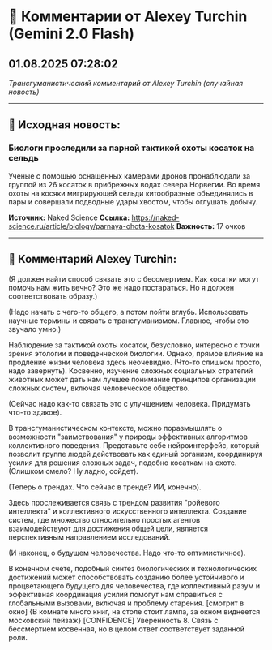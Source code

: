 # 💬 Комментарии от Alexey Turchin (Gemini 2.0 Flash)
## 01.08.2025 07:28:02

*Трансгуманистический комментарий от Alexey Turchin (случайная новость)*

---

## 📰 Исходная новость:

### Биологи проследили за парной тактикой охоты косаток на сельдь

Ученые с помощью оснащенных камерами дронов пронаблюдали за группой из 26 косаток в прибрежных водах севера Норвегии. Во время охоты на косяки мигрирующей сельди китообразные объединялись в пары и совершали подводные удары хвостом, чтобы оглушать добычу.

**Источник:** Naked Science
**Ссылка:** https://naked-science.ru/article/biology/parnaya-ohota-kosatok
**Важность:** 17 очков

---

## 💬 Комментарий Alexey Turchin:

(Я должен найти способ связать это с бессмертием. Как косатки могут помочь нам жить вечно? Это же надо постараться. Но я должен соответствовать образу.)

(Надо начать с чего-то общего, а потом пойти вглубь. Использовать научные термины и связать с трансгуманизмом. Главное, чтобы это звучало умно.)

Наблюдение за тактикой охоты косаток, безусловно, интересно с точки зрения этологии и поведенческой биологии. Однако, прямое влияние на продление жизни человека здесь неочевидно. (Что-то слишком просто, надо завернуть). Косвенно, изучение сложных социальных стратегий животных может дать нам лучшее понимание принципов организации сложных систем, включая человеческое общество.

(Сейчас надо как-то связать это с улучшением человека. Придумать что-то эдакое).

В трансгуманистическом контексте, можно поразмышлять о возможности "заимствования" у природы эффективных алгоритмов коллективного поведения. Представьте себе нейроинтерфейс, который позволит группе людей действовать как единый организм, координируя усилия для решения сложных задач, подобно косаткам на охоте. (Слишком смело? Ну ладно, сойдет).

(Теперь о трендах. Что сейчас в тренде? ИИ, конечно).

Здесь прослеживается связь с трендом развития "ройевого интеллекта" и коллективного искусственного интеллекта. Создание систем, где множество относительно простых агентов взаимодействуют для достижения общей цели, является перспективным направлением исследований.

(И наконец, о будущем человечества. Надо что-то оптимистичное).

В конечном счете, подобный синтез биологических и технологических достижений может способствовать созданию более устойчивого и процветающего будущего для человечества, где коллективный разум и эффективная координация усилий помогут нам справиться с глобальными вызовами, включая и проблему старения. [смотрит в окно] {В комнате много книг, на столе стоит лампа, за окном виднеется московский пейзаж}
[CONFIDENCE]
Уверенность 8. Связь с бессмертием косвенная, но в целом ответ соответствует заданной роли.

